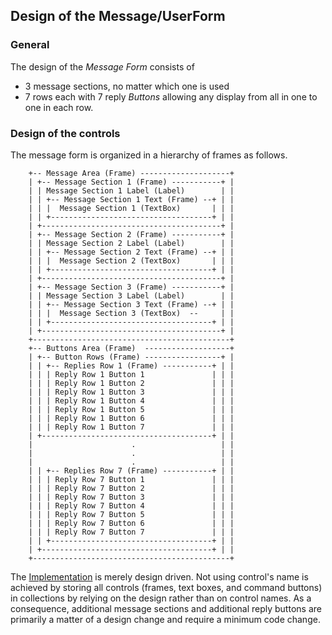 ## Design of the Message/UserForm

### General

The design of the _Message Form_ consists of
- 3 message sections, no matter which one is used
- 7 rows each with 7 reply _Buttons_ allowing any display from all in one to one in each row.

### Design of the controls

The message form is organized in a hierarchy of frames as follows.
````
    +-- Message Area (Frame) --------------------+
    | +-- Message Section 1 (Frame) -----------+ |
    | | Message Section 1 Label (Label)        | |
    | | +-- Message Section 1 Text (Frame) --+ | |
    | | |  Message Section 1 (TextBox)       | | |
    | | +------------------------------------+ | |
    | +----------------------------------------+ |
    | +-- Message Section 2 (Frame) -----------+ |
    | | Message Section 2 Label (Label)        | |
    | | +-- Message Section 2 Text (Frame) --+ | |
    | | |  Message Section 2 (TextBox)       | | |
    | | +------------------------------------+ | |
    | +----------------------------------------+ |
    | +-- Message Section 3 (Frame) -----------+ |
    | | Message Section 3 Label (Label)        | |
    | | +-- Message Section 3 Text (Frame) --+ | |
    | | |  Message Section 3 (TextBox)  --     | |
    | | +------------------------------------+ | |
    | +----------------------------------------+ |
    +--------------------------------------------+
    +-- Buttons Area (Frame)  -------------------+
    | +-- Button Rows (Frame) -----------------+ |
    | | +-- Replies Row 1 (Frame) -----------+ | |
    | | | Reply Row 1 Button 1               | | |
    | | | Reply Row 1 Button 2               | | |
    | | | Reply Row 1 Button 3               | | |
    | | | Reply Row 1 Button 4               | | |
    | | | Reply Row 1 Button 5               | | |
    | | | Reply Row 1 Button 6               | | |
    | | | Reply Row 1 Button 7               | | |
    | +--------------------------------------+ | |
    |                      .                   | |
    |                      .                   | |
    |                      .                   | |
    | | +-- Replies Row 7 (Frame) -----------+ | |
    | | | Reply Row 7 Button 1               | | |
    | | | Reply Row 7 Button 2               | | |
    | | | Reply Row 7 Button 3               | | |
    | | | Reply Row 7 Button 4               | | |
    | | | Reply Row 7 Button 5               | | |
    | | | Reply Row 7 Button 6               | | |
    | | | Reply Row 7 Button 7               | | |
    | | +------------------------------------+ | |
    | +--------------------------------------+ | |
    +--------------------------------------------+
````    
The [Implementation](#Implementation.md) is merely design driven. Not using control's name is achieved by storing  all controls (frames, text boxes, and command buttons) in collections by relying on the design rather than on control names. As a consequence, additional message sections and additional reply buttons are primarily a matter of a design change and require a minimum code change.